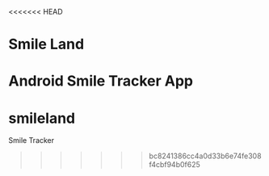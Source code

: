 <<<<<<< HEAD
# Smile Land
Android Smile Tracker App
=======
# smileland
Smile Tracker
>>>>>>> bc8241386cc4a0d33b6e74fe308f4cbf94b0f625
